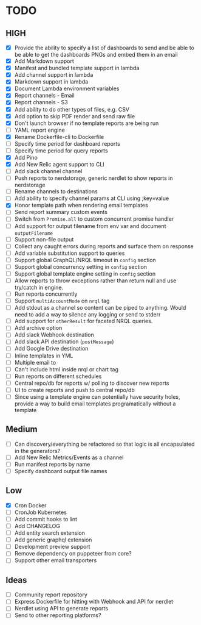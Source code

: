 # TODO

## HIGH

- [X] Provide the ability to specify a list of dashboards to send and be able to
  be able to get the dashboards PNGs and embed them in an email
- [X] Add Markdown support
- [X] Manifest and bundled template support in lambda
- [X] Add channel support in lambda
- [X] Markdown support in lambda
- [X] Document Lambda environment variables
- [X] Report channels - Email
- [X] Report channels - S3
- [X] Add ability to do other types of files, e.g. CSV
- [X] Add option to skip PDF render and send raw file
- [X] Don't launch browser if no template reports are being run
- [ ] YAML report engine
- [X] Rename Dockerfile-cli to Dockerfile
- [ ] Specify time period for dashboard reports
- [ ] Specify time period for query reports
- [X] Add Pino
- [X] Add New Relic agent support to CLI
- [ ] Add slack channel channel
- [ ] Push reports to nerdstorage, generic nerdlet to show reports in nerdstorage
- [ ] Rename channels to destinations
- [ ] Add ability to specify channel params at CLI using ;key=value
- [X] Honor template path when rendering email templates
- [ ] Send report summary custom events
- [ ] Switch from `Promise.all` to custom concurrent promise handler
- [ ] Add support for output filename from env var and document `outputFilename`
- [ ] Support non-file output
- [ ] Collect any caught errors during reports and surface them on response
- [ ] Add variable substitution support to queries
- [ ] Support global GraphQL/NRQL timeout in `config` section
- [ ] Support global concurrency setting in `config`  section
- [ ] Support global template engine setting in `config` section
- [ ] Allow reports to throw exceptions rather than return null and
  use try/catch in engine.
- [ ] Run reports concurrently
- [ ] Support `multiAccountMode` on `nrql` tag
- [ ] Add stdout as a channel so content can be piped to anything.
  Would need to add a way to silence any logging or send to stderr
- [ ] Add support for `otherResult` for faceted NRQL queries.
- [ ] Add archive option
- [ ] Add slack Webhook destination
- [ ] Add slack API destination (`postMessage`)
- [ ] Add Google Drive destination
- [ ] Inline templates in YML
- [ ] Multiple email to
- [ ] Can't include html inside nrql or chart tag
- [ ] Run reports on different schedules
- [ ] Central repo/db for reports w/ polling to discover new reports
- [ ] UI to create reports and push to central repo/db
- [ ] Since using a template engine can potentially have security holes, provide
      a way to build email templates programatically without a template

## Medium

- [ ] Can discovery/everything be refactored so that logic is all encapsulated
  in the generators?
- [ ] Add New Relic Metrics/Events as a channel
- [ ] Run manifest reports by name
- [ ] Specify dashboard output file names

## Low

- [X] Cron Docker
- [ ] CronJob Kubernetes
- [ ] Add commit hooks to lint
- [ ] Add CHANGELOG
- [ ] Add entity search extension
- [ ] Add generic graphql extension
- [ ] Development preview support
- [ ] Remove dependency on puppeteer from core?
- [ ] Support other email transporters

## Ideas

- [ ] Community report repository
- [ ] Express Dockerfile for hitting with Webhook and API for nerdlet
- [ ] Nerdlet using API to generate reports
- [ ] Send to other reporting platforms?
